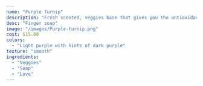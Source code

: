 ```yaml
---
name: "Purple Turnip"
description: "Fresh scented, veggies base that gives you the antioxidants you need during the winter."
desc: "Finger soap"
image: "/images/Purple-turnip.png"
cost: $15.00
colors:
  - "Light purple with hints of dark purple"
texture: "smooth"
ingredients:
  - "Veggies"
  - "Soap"
  - "Love"
---
```

